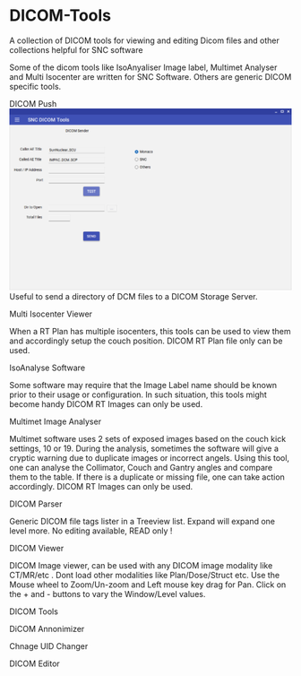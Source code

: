 # DICOM-Tools
A collection of DICOM tools for viewing and editing Dicom files and other collections helpful for SNC software

Some of the dicom tools like IsoAnyaliser Image label, Multimet Analyser and Multi Isocenter are written for SNC Software. Others are generic DICOM specific tools.

DICOM Push
![DICOM Push](./push.png)
Useful to send a directory of DCM files to a DICOM Storage Server.

Multi Isocenter Viewer

When a RT Plan has multiple isocenters, this tools can be used to view them and accordingly setup the couch position.
DICOM RT Plan file only can be used.

IsoAnalyse Software

Some software may require that the Image Label name should be known prior to their usage or configuration. In such situation, this tools might become handy
DICOM RT Images can only be used.


Multimet Image Analyser

Multimet software uses 2 sets of exposed images based on the couch kick settings, 10 or 19. During the analysis, sometimes the software will give a cryptic warning due to duplicate images or incorrect angels. Using this tool, one can analyse the Collimator, Couch and Gantry angles and compare them to the table. If there is a duplicate or missing file, one can take action accordingly.
DICOM RT Images can only be used.


DICOM Parser

Generic DICOM file tags lister in a Treeview list. Expand will expand one level more. No editing available, READ only !


DICOM Viewer

DICOM Image viewer, can be used with any DICOM image modality like CT/MR/etc . Dont load other modalities like Plan/Dose/Struct etc. Use the Mouse wheel to Zoom/Un-zoom and Left mouse key drag for Pan. Click on the + and - buttons to vary the Window/Level values.


DICOM Tools

DiCOM Annonimizer


Chnage UID Changer


DICOM Editor



